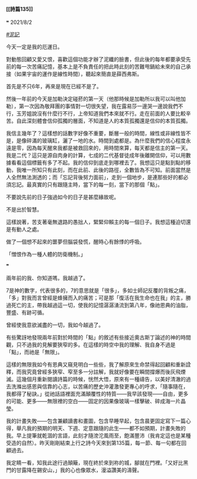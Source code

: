 #### [[詩篇135]]

❝
2021/8/2

[#泥記](https://www.facebook.com/hashtag/%E6%B3%A5%E8%A8%98?__eep__=6&__cft__[0]=AZXfnbKGucwHa2Pcagidau_F57u2MfhFoZdxJ2HDax2YzuCco0rH_trlxCLWkdJtSdXNZZW9dIrRVS1ay_qayhYRc7OTSU_HZ66tZMC9m2htV6QUssf4gxR4lYwcUa4rnDH783VAzAh24H-DX4MJUS8xf34VSQV3Vd9qgImShXzKLm-MXbFA09rjHLxm3JiL82U&__tn__=*NK-y-R)

今天一定是我的厄運日。

對動態回顧又愛又恨，喜歡這個功能才辦了泥纖的臉書，但此後的每年都要承受先前的每一次苦痛記憶，基本上是不負責任的把此時此刻的苦難甩鍋給未來的自己承接（如果宇宙的運作是線性時間），聽起來簡直是薛西弗斯。

首先是不只6年，再來是現在已經不是了。

然後一年前的今天是加勒決定碰菸的第一天（他那時候是加勒所以我可以叫他加勒），第一次因為敬拜團的事情對一切很失望，我在露易莎一邊哭一邊說我們不行，玉芳姐說沒有什麼行不行，上帝知道我們本來就不行。走在前面的人要比較辛苦。自此深刻體會信仰孤獨的層面，不知道是人的本質孤獨還是信仰的本質孤獨。

我信主幾年了？這樣想的話數字好像不重要，斷層一般的時間，線性或非線性皆不是，是像碎滿的玻璃缸，灑了一地的水。時間到處都是。為什麼我們的信心程度永遠是零，因為每天醒來我都是被救回來的，用時間來算，每天都是信主的第一天。我是二代？這只是源自肉身的計算，七成的二代基督徒成年後離開信仰，可以用數據看看這個標籤有多了不起。我的信仰到底走到哪裡去了。我想這只是點到點的移動，我唯一所知只有此刻，而在此前、此後的路徑，全數皆為不可知。前面當然是人全然無法測透的；而「忘記背後努力面前」，走到一個地步，是連那些好的都必須忘記。最真實的只有跟隨主時，當下的每一刻，當下的那個「點」。

不要說先前的日子強過如今的日子是甚麼緣故呢。

不是出於智慧。

這樣說著，苦支著毫無退路的愚拙人，緊緊仰賴主的每一個日子。我想這種迫切還是有動人之處。

做了一個想不起來的噩夢但腦袋發慌，醒時心有餘悸的呼吸。

「憎恨作為一種人體的防衛機制。」

❞

兩年前的我、你知道嗎，我越過了。

7是神的數字，代表很多的，7的意思就是「很多」，多如士師記反覆的背叛之痛，「多」對我而言曾經是蜂擁而入的痛苦；可是那「復活在我生命也在我」的主，勝過死亡的主，帶我越過這一切，使我的記憶潺潺湧流到第八年，像祂恩典的油脂，豐盛、有跡可循。

曾經使我意欲滅盡的一切，我如今越過了。

有些驚訝地發現兩年前對於時間的「點」的敘述有些接近奧古斯丁論述的神的時間觀，只不過我的見解要狹窄的多。在這樣的時空中我的理解、我自身不過是「點」，而祂是「無限」。

這樣的無限我如今有恩典又窺見明白一些些，我了解原來生命禁得起回顧和重新詮釋，而我究竟曾經多狹窄、窄至多一分註解，我就好像要在瞬間撐爆而後灰飛煙滅。這幾個月重新閱讀詩篇的時候，恍然大悟，原來有一種禱告，以美好清澈的過去洗滌出感恩與信靠的心志，以苦痛的歷史沖灌激發更專心的呼求，「隨事隨在，我都得了秘訣。」從祂話語裡面充滿顛覆性的特質―⁠―⁠我早該發現―⁠―⁠自由，更多的可能、更多―⁠―⁠無限裡的空白―⁠―⁠固定的因果像玻璃一樣擊破、碎成海一片晶瑩。

我的計畫失敗―⁠―⁠包含兼顧讀書和畫圖，包含早睡早起，包含晨更固定寫下一篇心得，舉凡我的預期的明天、下週、定意跟隨的此生―⁠―⁠都不如預期，計畫失敗的我。早上提筆就乾涸的言語，此刻才隨滂沱風雨至，飽滿豐沛（我肯定這也是某種受造的自然）。昨天剛剛結束上行之詩今天來到第135篇，每一節、每一句都在回顧過去。

我定睛一看，知我此途行過顛簸，現在終於來到祢的城，腳就在門裡。「又好比黑門的甘露降在錫安山，」我的心也像眾水，漫溢讚美的濤聲。
